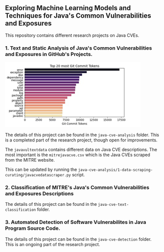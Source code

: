## Exploring Machine Learning Models and Techniques for Java's Common Vulnerabilities and Exposures

This repository contains different research projects on Java CVEs.

### 1. Text and Static Analysis of Java's Common Vulnerabilities and Exposures in GitHub's Projects.

![Vulnerabilities tokens](java-cve-analysis/image/vultokens.jpg)

The details of this project can be found in the `java-cve-analysis` folder. This is a completed part of the research project, though open for improvements.

The `javavultextdata` contains different data on Java CVE descriptions. The most important is the `mitrejavacve.csv` which is the Java CVEs scraped from the MITRE website.

This can be updated by running the `java-cve-analysis/1-data-scraping-curating/javacvedatascraper.py` script.

### 2. Classification of MITRE's Java's Common Vulnerabilities and Exposures Descriptions

The details of this project can be found in the `java-cve-text-classification` folder.

### 3. Automated Detection of Software Vulnerabilites in Java Program Source Code.
The details of this project can be found in the `java-cve-detection` folder. This is an ongoing part of the research project.
